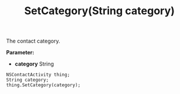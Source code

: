﻿---
uid: crmscript_ref_NSContactActivity_SetCategory
title: SetCategory(String category)
intellisense: NSContactActivity.SetCategory
keywords: NSContactActivity, GetCategory
so.topic: reference
---

The contact category.

**Parameter:** 
 - **category** String

```crmscript
NSContactActivity thing;
String category;
thing.SetCategory(category);
```

